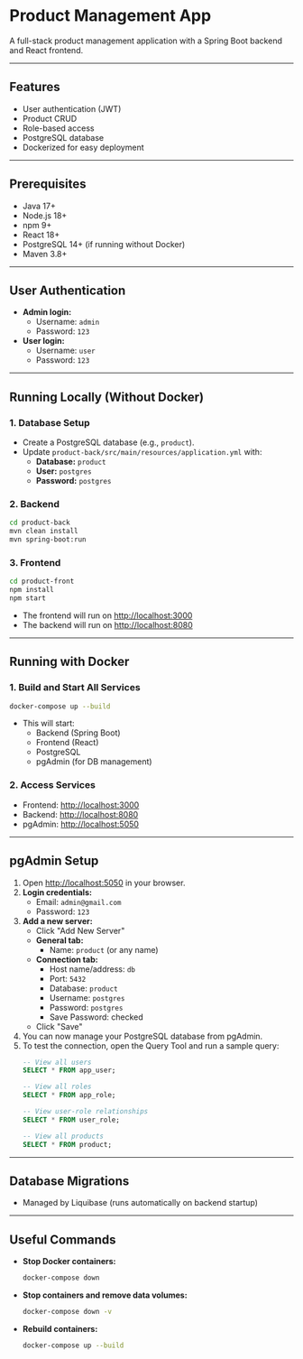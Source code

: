# Product Management App

A full-stack product management application with a Spring Boot backend and React frontend.

---

## Features
- User authentication (JWT)
- Product CRUD
- Role-based access
- PostgreSQL database
- Dockerized for easy deployment

---

## Prerequisites
- Java 17+
- Node.js 18+
- npm 9+
- React 18+
- PostgreSQL 14+ (if running without Docker)
- Maven 3.8+

---

## User Authentication

- **Admin login:**
  - Username: `admin`
  - Password: `123`
- **User login:**
  - Username: `user`
  - Password: `123`

---

## Running Locally (Without Docker)

### 1. **Database Setup**
- Create a PostgreSQL database (e.g., `product`).
- Update `product-back/src/main/resources/application.yml` with:
  - **Database:** `product`
  - **User:** `postgres`
  - **Password:** `postgres`

### 2. **Backend**
```bash
cd product-back
mvn clean install
mvn spring-boot:run
```

### 3. **Frontend**
```bash
cd product-front
npm install
npm start
```

- The frontend will run on [http://localhost:3000](http://localhost:3000)
- The backend will run on [http://localhost:8080](http://localhost:8080)

---

## Running with Docker

### 1. **Build and Start All Services**
```bash
docker-compose up --build
```
- This will start:
  - Backend (Spring Boot)
  - Frontend (React)
  - PostgreSQL
  - pgAdmin (for DB management)

### 2. **Access Services**
- Frontend: [http://localhost:3000](http://localhost:3000)
- Backend: [http://localhost:8080](http://localhost:8080)
- pgAdmin: [http://localhost:5050](http://localhost:5050)

---

## pgAdmin Setup

1. Open [http://localhost:5050](http://localhost:5050) in your browser.
2. **Login credentials:**
   - Email: `admin@gmail.com`
   - Password: `123`
3. **Add a new server:**
   - Click "Add New Server"
   - **General tab:**
     - Name: `product` (or any name)
   - **Connection tab:**
     - Host name/address: `db`
     - Port: `5432`
     - Database: `product`
     - Username: `postgres`
     - Password: `postgres`
     - Save Password: checked
   - Click "Save"
4. You can now manage your PostgreSQL database from pgAdmin.
5. To test the connection, open the Query Tool and run a sample query:
   ```sql
   -- View all users
   SELECT * FROM app_user;

   -- View all roles
   SELECT * FROM app_role;

   -- View user-role relationships
   SELECT * FROM user_role;

   -- View all products
   SELECT * FROM product;
   ```

---

## Database Migrations
- Managed by Liquibase (runs automatically on backend startup)

---

## Useful Commands
- **Stop Docker containers:**
  ```bash
  docker-compose down
  ```
- **Stop containers and remove data volumes:**
  ```bash
  docker-compose down -v
  ```
- **Rebuild containers:**
  ```bash
  docker-compose up --build
  ```
